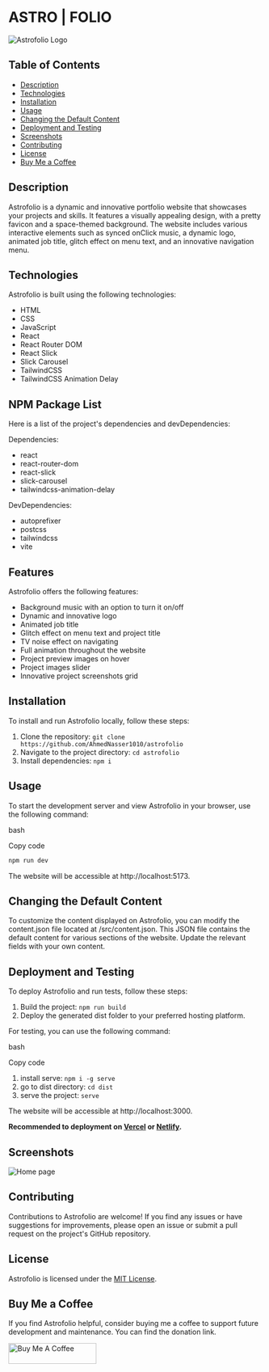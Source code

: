 
# ASTRO | FOLIO

![Astrofolio Logo](https://i.imgur.com/3SCStrM.png)

## Table of Contents

-   [Description](#description)
-   [Technologies](#technologies)
-   [Installation](#installation)
-   [Usage](#usage)
-   [Changing the Default Content](#changing-the-default-content)
-   [Deployment and Testing](#deployment-and-testing)
-   [Screenshots](#screenshots)
-   [Contributing](#contributing)
-   [License](#license)
-   [Buy Me a Coffee](#buy-me-a-coffee)

## Description

Astrofolio is a dynamic and innovative portfolio website that showcases your projects and skills. It features a visually appealing design, with a pretty favicon and a space-themed background. The website includes various interactive elements such as synced onClick music, a dynamic logo, animated job title, glitch effect on menu text, and an innovative navigation menu.

## Technologies

Astrofolio is built using the following technologies:

-   HTML
-   CSS
-   JavaScript
-   React
-   React Router DOM
-   React Slick
-   Slick Carousel
-   TailwindCSS
-   TailwindCSS Animation Delay

## NPM Package List

Here is a list of the project's dependencies and devDependencies:

Dependencies:

-   react
-   react-router-dom
-   react-slick
-   slick-carousel
-   tailwindcss-animation-delay

DevDependencies:

-   autoprefixer
-   postcss
-   tailwindcss
-   vite

## Features

Astrofolio offers the following features:

-   Background music with an option to turn it on/off
-   Dynamic and innovative logo
-   Animated job title
-   Glitch effect on menu text and project title
-   TV noise effect on navigating
-   Full animation throughout the website
-   Project preview images on hover
-   Project images slider
-   Innovative project screenshots grid

## Installation

To install and run Astrofolio locally, follow these steps:

1.  Clone the repository:  `git clone https://github.com/AhmedNasser1010/astrofolio`
2.  Navigate to the project directory:  `cd astrofolio`
3.  Install dependencies:  `npm i`

## Usage

To start the development server and view Astrofolio in your browser, use the following command:

bash

Copy code

```bash
npm run dev
```

The website will be accessible at  http://localhost:5173.

## Changing the Default Content

To customize the content displayed on Astrofolio, you can modify the  content.json  file located at  /src/content.json. This JSON file contains the default content for various sections of the website. Update the relevant fields with your own content.

## Deployment and Testing

To deploy Astrofolio and run tests, follow these steps:

1.  Build the project:  `npm run build`
2.  Deploy the generated  dist  folder to your preferred hosting platform.

For testing, you can use the following command:

bash

Copy code
1. install serve: `npm i -g serve`
2. go to dist directory: `cd dist`
3. serve the project: `serve`

The website will be accessible at  http://localhost:3000.

**Recommended to deployment on [Vercel](https://vercel.com) or [Netlify](https://www.netlify.com/).**

## Screenshots

![Home page](https://i.imgur.com/kKVur0y.png)

## Contributing

Contributions to Astrofolio are welcome! If you find any issues or have suggestions for improvements, please open an issue or submit a pull request on the project's GitHub repository.

## License

Astrofolio is licensed under the  [MIT License](LICENSE).

## Buy Me a Coffee

If you find Astrofolio helpful, consider buying me a coffee to support future development and maintenance. You can find the donation link.

<a href="https://www.buymeacoffee.com/ahmedn" target="_blank"><img src="https://cdn.buymeacoffee.com/buttons/default-orange.png" alt="Buy Me A Coffee" height="41" width="174"></a>
